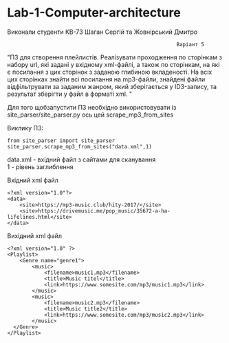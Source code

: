 # Lab-1-Computer-architecture

Виконали студенти КВ-73 
Шаган Сергій та Жовнірський Дмитро

                                                           Варіант 5
"ПЗ для створення плейлистів. Реалізувати проходження по сторінкам з набору url, які задані у вхідному xml-файлі, а також по сторінкам, на які є посилання з цих сторінок з заданою глибиною вкладеності. На всіх цих сторінках знайти всі посилання на mp3-файли, знайдені файли відфільтрувати за заданим жанром, який зберігається у ID3-запису, та результат зберігти у файл в форматі xml. "


Для того щобзапустити ПЗ необхідно використовувати із site_parser/site_parser.py 
ось цей scrape_mp3_from_sites

Виклику ПЗ:
```
from site_parser import site_parser
site_parser.scrape_mp3_from_sites("data.xml",1)
```
data.xml - вхідний файл з сайтами для сканування  
1 - рівень заглиблення

Вхідний xml файл
```
<?xml version="1.0"?>
<data>
    <site>https://mp3-music.club/hity-2017/</site>
    <site>https://drivemusic.me/pop_music/35672-a-ha-lifelines.html</site>
</data>
```

Вихідний xml файл
```
<?xml version="1.0" ?>
<Playlist>
	<Genre name="genre1">
		<music>
			<filename>music1.mp3</filename>
			<title>Music titel</title>
			<link>https://www.somesite.com/mp3/music1.mp3</link>
		</music>
		<music>
			<filename>music2.mp3</filename>
			<title>Music title2</title>
			<link>https://www.somesite.com/mp3/music2.mp3</link>
		</music>
  </Genre>
</Playlist>
```
